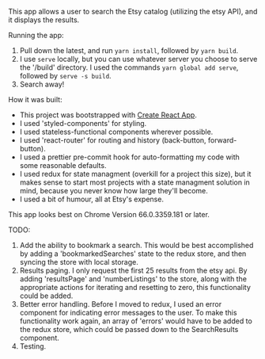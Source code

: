 This app allows a user to search the Etsy catalog (utilizing the etsy API), and it displays the results.

Running the app:
1. Pull down the latest, and run `yarn install`, followed by `yarn build`.
2. I use `serve` locally, but you can use whatever server you choose to serve the '/build' directory. I used the commands `yarn global add serve`, followed by `serve -s build`.
3. Search away!   

How it was built:
- This project was bootstrapped with [Create React App](https://github.com/facebookincubator/create-react-app).
- I used 'styled-components' for styling. 
- I used stateless-functional components wherever possible.
- I used 'react-router' for routing and history (back-button, forward-button).
- I used a prettier pre-commit hook for auto-formatting my code with some reasonable defaults. 
- I used redux for state managment (overkill for a project this size), but it makes sense to start most projects with a state managment solution in mind, because you never know how large they'll become.
- I used a bit of humour, all at Etsy's expense.

This app looks best on Chrome Version 66.0.3359.181 or later.

TODO:
1. Add the ability to bookmark a search. This would be best accomplished by adding a 'bookmarkedSearches' state to the redux store, and then syncing the store with local storage.
2. Results paging. I only request the first 25 results from the etsy api. By adding 'resultsPage' and 'numberListings' to the store, along with the appropriate actions for iterating and resetting to zero, this functionality could be added.
3. Better error handling. Before I moved to redux, I used an error component for indicating error messages to the user. To make this functionality work again, an array of 'errors' would have to be added to the redux store, which could be passed down to the SearchResults component.
4. Testing.
